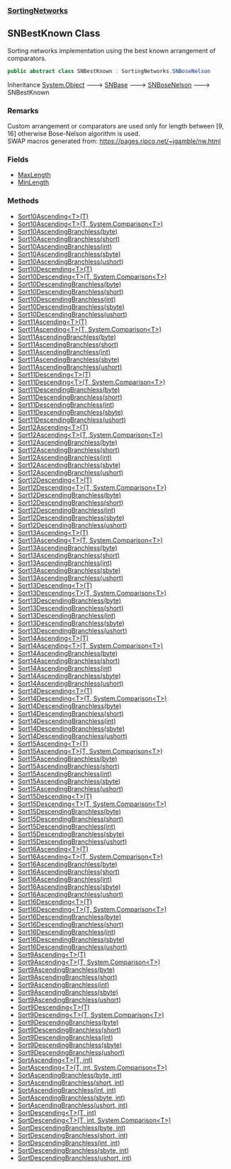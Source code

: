 ### [SortingNetworks](./SortingNetworks.md 'SortingNetworks')
## SNBestKnown Class
Sorting networks implementation using the best known arrangement of comparators.  
```csharp
public abstract class SNBestKnown : SortingNetworks.SNBoseNelson
```
Inheritance [System.Object](https://docs.microsoft.com/en-us/dotnet/api/System.Object 'System.Object') &#129106; [SNBase](./SortingNetworks-SNBase.md 'SortingNetworks.SNBase') &#129106; [SNBoseNelson](./SortingNetworks-SNBoseNelson.md 'SortingNetworks.SNBoseNelson') &#129106; SNBestKnown  
### Remarks
Custom arrangement or comparators are used only for length between [9, 16] otherwise Bose-Nelson algorithm is used.  
SWAP macros generated from: https://pages.ripco.net/~jgamble/nw.html  
### Fields
- [MaxLength](./SortingNetworks-SNBestKnown-MaxLength.md 'SortingNetworks.SNBestKnown.MaxLength')
- [MinLength](./SortingNetworks-SNBestKnown-MinLength.md 'SortingNetworks.SNBestKnown.MinLength')
### Methods
- [Sort10Ascending&lt;T&gt;(T)](./SortingNetworks-SNBestKnown-Sort10Ascending-T-(T).md 'SortingNetworks.SNBestKnown.Sort10Ascending&lt;T&gt;(T)')
- [Sort10Ascending&lt;T&gt;(T, System.Comparison&lt;T&gt;)](./SortingNetworks-SNBestKnown-Sort10Ascending-T-(T_System-Comparison-T-).md 'SortingNetworks.SNBestKnown.Sort10Ascending&lt;T&gt;(T, System.Comparison&lt;T&gt;)')
- [Sort10AscendingBranchless(byte)](./SortingNetworks-SNBestKnown-Sort10AscendingBranchless(byte).md 'SortingNetworks.SNBestKnown.Sort10AscendingBranchless(byte)')
- [Sort10AscendingBranchless(short)](./SortingNetworks-SNBestKnown-Sort10AscendingBranchless(short).md 'SortingNetworks.SNBestKnown.Sort10AscendingBranchless(short)')
- [Sort10AscendingBranchless(int)](./SortingNetworks-SNBestKnown-Sort10AscendingBranchless(int).md 'SortingNetworks.SNBestKnown.Sort10AscendingBranchless(int)')
- [Sort10AscendingBranchless(sbyte)](./SortingNetworks-SNBestKnown-Sort10AscendingBranchless(sbyte).md 'SortingNetworks.SNBestKnown.Sort10AscendingBranchless(sbyte)')
- [Sort10AscendingBranchless(ushort)](./SortingNetworks-SNBestKnown-Sort10AscendingBranchless(ushort).md 'SortingNetworks.SNBestKnown.Sort10AscendingBranchless(ushort)')
- [Sort10Descending&lt;T&gt;(T)](./SortingNetworks-SNBestKnown-Sort10Descending-T-(T).md 'SortingNetworks.SNBestKnown.Sort10Descending&lt;T&gt;(T)')
- [Sort10Descending&lt;T&gt;(T, System.Comparison&lt;T&gt;)](./SortingNetworks-SNBestKnown-Sort10Descending-T-(T_System-Comparison-T-).md 'SortingNetworks.SNBestKnown.Sort10Descending&lt;T&gt;(T, System.Comparison&lt;T&gt;)')
- [Sort10DescendingBranchless(byte)](./SortingNetworks-SNBestKnown-Sort10DescendingBranchless(byte).md 'SortingNetworks.SNBestKnown.Sort10DescendingBranchless(byte)')
- [Sort10DescendingBranchless(short)](./SortingNetworks-SNBestKnown-Sort10DescendingBranchless(short).md 'SortingNetworks.SNBestKnown.Sort10DescendingBranchless(short)')
- [Sort10DescendingBranchless(int)](./SortingNetworks-SNBestKnown-Sort10DescendingBranchless(int).md 'SortingNetworks.SNBestKnown.Sort10DescendingBranchless(int)')
- [Sort10DescendingBranchless(sbyte)](./SortingNetworks-SNBestKnown-Sort10DescendingBranchless(sbyte).md 'SortingNetworks.SNBestKnown.Sort10DescendingBranchless(sbyte)')
- [Sort10DescendingBranchless(ushort)](./SortingNetworks-SNBestKnown-Sort10DescendingBranchless(ushort).md 'SortingNetworks.SNBestKnown.Sort10DescendingBranchless(ushort)')
- [Sort11Ascending&lt;T&gt;(T)](./SortingNetworks-SNBestKnown-Sort11Ascending-T-(T).md 'SortingNetworks.SNBestKnown.Sort11Ascending&lt;T&gt;(T)')
- [Sort11Ascending&lt;T&gt;(T, System.Comparison&lt;T&gt;)](./SortingNetworks-SNBestKnown-Sort11Ascending-T-(T_System-Comparison-T-).md 'SortingNetworks.SNBestKnown.Sort11Ascending&lt;T&gt;(T, System.Comparison&lt;T&gt;)')
- [Sort11AscendingBranchless(byte)](./SortingNetworks-SNBestKnown-Sort11AscendingBranchless(byte).md 'SortingNetworks.SNBestKnown.Sort11AscendingBranchless(byte)')
- [Sort11AscendingBranchless(short)](./SortingNetworks-SNBestKnown-Sort11AscendingBranchless(short).md 'SortingNetworks.SNBestKnown.Sort11AscendingBranchless(short)')
- [Sort11AscendingBranchless(int)](./SortingNetworks-SNBestKnown-Sort11AscendingBranchless(int).md 'SortingNetworks.SNBestKnown.Sort11AscendingBranchless(int)')
- [Sort11AscendingBranchless(sbyte)](./SortingNetworks-SNBestKnown-Sort11AscendingBranchless(sbyte).md 'SortingNetworks.SNBestKnown.Sort11AscendingBranchless(sbyte)')
- [Sort11AscendingBranchless(ushort)](./SortingNetworks-SNBestKnown-Sort11AscendingBranchless(ushort).md 'SortingNetworks.SNBestKnown.Sort11AscendingBranchless(ushort)')
- [Sort11Descending&lt;T&gt;(T)](./SortingNetworks-SNBestKnown-Sort11Descending-T-(T).md 'SortingNetworks.SNBestKnown.Sort11Descending&lt;T&gt;(T)')
- [Sort11Descending&lt;T&gt;(T, System.Comparison&lt;T&gt;)](./SortingNetworks-SNBestKnown-Sort11Descending-T-(T_System-Comparison-T-).md 'SortingNetworks.SNBestKnown.Sort11Descending&lt;T&gt;(T, System.Comparison&lt;T&gt;)')
- [Sort11DescendingBranchless(byte)](./SortingNetworks-SNBestKnown-Sort11DescendingBranchless(byte).md 'SortingNetworks.SNBestKnown.Sort11DescendingBranchless(byte)')
- [Sort11DescendingBranchless(short)](./SortingNetworks-SNBestKnown-Sort11DescendingBranchless(short).md 'SortingNetworks.SNBestKnown.Sort11DescendingBranchless(short)')
- [Sort11DescendingBranchless(int)](./SortingNetworks-SNBestKnown-Sort11DescendingBranchless(int).md 'SortingNetworks.SNBestKnown.Sort11DescendingBranchless(int)')
- [Sort11DescendingBranchless(sbyte)](./SortingNetworks-SNBestKnown-Sort11DescendingBranchless(sbyte).md 'SortingNetworks.SNBestKnown.Sort11DescendingBranchless(sbyte)')
- [Sort11DescendingBranchless(ushort)](./SortingNetworks-SNBestKnown-Sort11DescendingBranchless(ushort).md 'SortingNetworks.SNBestKnown.Sort11DescendingBranchless(ushort)')
- [Sort12Ascending&lt;T&gt;(T)](./SortingNetworks-SNBestKnown-Sort12Ascending-T-(T).md 'SortingNetworks.SNBestKnown.Sort12Ascending&lt;T&gt;(T)')
- [Sort12Ascending&lt;T&gt;(T, System.Comparison&lt;T&gt;)](./SortingNetworks-SNBestKnown-Sort12Ascending-T-(T_System-Comparison-T-).md 'SortingNetworks.SNBestKnown.Sort12Ascending&lt;T&gt;(T, System.Comparison&lt;T&gt;)')
- [Sort12AscendingBranchless(byte)](./SortingNetworks-SNBestKnown-Sort12AscendingBranchless(byte).md 'SortingNetworks.SNBestKnown.Sort12AscendingBranchless(byte)')
- [Sort12AscendingBranchless(short)](./SortingNetworks-SNBestKnown-Sort12AscendingBranchless(short).md 'SortingNetworks.SNBestKnown.Sort12AscendingBranchless(short)')
- [Sort12AscendingBranchless(int)](./SortingNetworks-SNBestKnown-Sort12AscendingBranchless(int).md 'SortingNetworks.SNBestKnown.Sort12AscendingBranchless(int)')
- [Sort12AscendingBranchless(sbyte)](./SortingNetworks-SNBestKnown-Sort12AscendingBranchless(sbyte).md 'SortingNetworks.SNBestKnown.Sort12AscendingBranchless(sbyte)')
- [Sort12AscendingBranchless(ushort)](./SortingNetworks-SNBestKnown-Sort12AscendingBranchless(ushort).md 'SortingNetworks.SNBestKnown.Sort12AscendingBranchless(ushort)')
- [Sort12Descending&lt;T&gt;(T)](./SortingNetworks-SNBestKnown-Sort12Descending-T-(T).md 'SortingNetworks.SNBestKnown.Sort12Descending&lt;T&gt;(T)')
- [Sort12Descending&lt;T&gt;(T, System.Comparison&lt;T&gt;)](./SortingNetworks-SNBestKnown-Sort12Descending-T-(T_System-Comparison-T-).md 'SortingNetworks.SNBestKnown.Sort12Descending&lt;T&gt;(T, System.Comparison&lt;T&gt;)')
- [Sort12DescendingBranchless(byte)](./SortingNetworks-SNBestKnown-Sort12DescendingBranchless(byte).md 'SortingNetworks.SNBestKnown.Sort12DescendingBranchless(byte)')
- [Sort12DescendingBranchless(short)](./SortingNetworks-SNBestKnown-Sort12DescendingBranchless(short).md 'SortingNetworks.SNBestKnown.Sort12DescendingBranchless(short)')
- [Sort12DescendingBranchless(int)](./SortingNetworks-SNBestKnown-Sort12DescendingBranchless(int).md 'SortingNetworks.SNBestKnown.Sort12DescendingBranchless(int)')
- [Sort12DescendingBranchless(sbyte)](./SortingNetworks-SNBestKnown-Sort12DescendingBranchless(sbyte).md 'SortingNetworks.SNBestKnown.Sort12DescendingBranchless(sbyte)')
- [Sort12DescendingBranchless(ushort)](./SortingNetworks-SNBestKnown-Sort12DescendingBranchless(ushort).md 'SortingNetworks.SNBestKnown.Sort12DescendingBranchless(ushort)')
- [Sort13Ascending&lt;T&gt;(T)](./SortingNetworks-SNBestKnown-Sort13Ascending-T-(T).md 'SortingNetworks.SNBestKnown.Sort13Ascending&lt;T&gt;(T)')
- [Sort13Ascending&lt;T&gt;(T, System.Comparison&lt;T&gt;)](./SortingNetworks-SNBestKnown-Sort13Ascending-T-(T_System-Comparison-T-).md 'SortingNetworks.SNBestKnown.Sort13Ascending&lt;T&gt;(T, System.Comparison&lt;T&gt;)')
- [Sort13AscendingBranchless(byte)](./SortingNetworks-SNBestKnown-Sort13AscendingBranchless(byte).md 'SortingNetworks.SNBestKnown.Sort13AscendingBranchless(byte)')
- [Sort13AscendingBranchless(short)](./SortingNetworks-SNBestKnown-Sort13AscendingBranchless(short).md 'SortingNetworks.SNBestKnown.Sort13AscendingBranchless(short)')
- [Sort13AscendingBranchless(int)](./SortingNetworks-SNBestKnown-Sort13AscendingBranchless(int).md 'SortingNetworks.SNBestKnown.Sort13AscendingBranchless(int)')
- [Sort13AscendingBranchless(sbyte)](./SortingNetworks-SNBestKnown-Sort13AscendingBranchless(sbyte).md 'SortingNetworks.SNBestKnown.Sort13AscendingBranchless(sbyte)')
- [Sort13AscendingBranchless(ushort)](./SortingNetworks-SNBestKnown-Sort13AscendingBranchless(ushort).md 'SortingNetworks.SNBestKnown.Sort13AscendingBranchless(ushort)')
- [Sort13Descending&lt;T&gt;(T)](./SortingNetworks-SNBestKnown-Sort13Descending-T-(T).md 'SortingNetworks.SNBestKnown.Sort13Descending&lt;T&gt;(T)')
- [Sort13Descending&lt;T&gt;(T, System.Comparison&lt;T&gt;)](./SortingNetworks-SNBestKnown-Sort13Descending-T-(T_System-Comparison-T-).md 'SortingNetworks.SNBestKnown.Sort13Descending&lt;T&gt;(T, System.Comparison&lt;T&gt;)')
- [Sort13DescendingBranchless(byte)](./SortingNetworks-SNBestKnown-Sort13DescendingBranchless(byte).md 'SortingNetworks.SNBestKnown.Sort13DescendingBranchless(byte)')
- [Sort13DescendingBranchless(short)](./SortingNetworks-SNBestKnown-Sort13DescendingBranchless(short).md 'SortingNetworks.SNBestKnown.Sort13DescendingBranchless(short)')
- [Sort13DescendingBranchless(int)](./SortingNetworks-SNBestKnown-Sort13DescendingBranchless(int).md 'SortingNetworks.SNBestKnown.Sort13DescendingBranchless(int)')
- [Sort13DescendingBranchless(sbyte)](./SortingNetworks-SNBestKnown-Sort13DescendingBranchless(sbyte).md 'SortingNetworks.SNBestKnown.Sort13DescendingBranchless(sbyte)')
- [Sort13DescendingBranchless(ushort)](./SortingNetworks-SNBestKnown-Sort13DescendingBranchless(ushort).md 'SortingNetworks.SNBestKnown.Sort13DescendingBranchless(ushort)')
- [Sort14Ascending&lt;T&gt;(T)](./SortingNetworks-SNBestKnown-Sort14Ascending-T-(T).md 'SortingNetworks.SNBestKnown.Sort14Ascending&lt;T&gt;(T)')
- [Sort14Ascending&lt;T&gt;(T, System.Comparison&lt;T&gt;)](./SortingNetworks-SNBestKnown-Sort14Ascending-T-(T_System-Comparison-T-).md 'SortingNetworks.SNBestKnown.Sort14Ascending&lt;T&gt;(T, System.Comparison&lt;T&gt;)')
- [Sort14AscendingBranchless(byte)](./SortingNetworks-SNBestKnown-Sort14AscendingBranchless(byte).md 'SortingNetworks.SNBestKnown.Sort14AscendingBranchless(byte)')
- [Sort14AscendingBranchless(short)](./SortingNetworks-SNBestKnown-Sort14AscendingBranchless(short).md 'SortingNetworks.SNBestKnown.Sort14AscendingBranchless(short)')
- [Sort14AscendingBranchless(int)](./SortingNetworks-SNBestKnown-Sort14AscendingBranchless(int).md 'SortingNetworks.SNBestKnown.Sort14AscendingBranchless(int)')
- [Sort14AscendingBranchless(sbyte)](./SortingNetworks-SNBestKnown-Sort14AscendingBranchless(sbyte).md 'SortingNetworks.SNBestKnown.Sort14AscendingBranchless(sbyte)')
- [Sort14AscendingBranchless(ushort)](./SortingNetworks-SNBestKnown-Sort14AscendingBranchless(ushort).md 'SortingNetworks.SNBestKnown.Sort14AscendingBranchless(ushort)')
- [Sort14Descending&lt;T&gt;(T)](./SortingNetworks-SNBestKnown-Sort14Descending-T-(T).md 'SortingNetworks.SNBestKnown.Sort14Descending&lt;T&gt;(T)')
- [Sort14Descending&lt;T&gt;(T, System.Comparison&lt;T&gt;)](./SortingNetworks-SNBestKnown-Sort14Descending-T-(T_System-Comparison-T-).md 'SortingNetworks.SNBestKnown.Sort14Descending&lt;T&gt;(T, System.Comparison&lt;T&gt;)')
- [Sort14DescendingBranchless(byte)](./SortingNetworks-SNBestKnown-Sort14DescendingBranchless(byte).md 'SortingNetworks.SNBestKnown.Sort14DescendingBranchless(byte)')
- [Sort14DescendingBranchless(short)](./SortingNetworks-SNBestKnown-Sort14DescendingBranchless(short).md 'SortingNetworks.SNBestKnown.Sort14DescendingBranchless(short)')
- [Sort14DescendingBranchless(int)](./SortingNetworks-SNBestKnown-Sort14DescendingBranchless(int).md 'SortingNetworks.SNBestKnown.Sort14DescendingBranchless(int)')
- [Sort14DescendingBranchless(sbyte)](./SortingNetworks-SNBestKnown-Sort14DescendingBranchless(sbyte).md 'SortingNetworks.SNBestKnown.Sort14DescendingBranchless(sbyte)')
- [Sort14DescendingBranchless(ushort)](./SortingNetworks-SNBestKnown-Sort14DescendingBranchless(ushort).md 'SortingNetworks.SNBestKnown.Sort14DescendingBranchless(ushort)')
- [Sort15Ascending&lt;T&gt;(T)](./SortingNetworks-SNBestKnown-Sort15Ascending-T-(T).md 'SortingNetworks.SNBestKnown.Sort15Ascending&lt;T&gt;(T)')
- [Sort15Ascending&lt;T&gt;(T, System.Comparison&lt;T&gt;)](./SortingNetworks-SNBestKnown-Sort15Ascending-T-(T_System-Comparison-T-).md 'SortingNetworks.SNBestKnown.Sort15Ascending&lt;T&gt;(T, System.Comparison&lt;T&gt;)')
- [Sort15AscendingBranchless(byte)](./SortingNetworks-SNBestKnown-Sort15AscendingBranchless(byte).md 'SortingNetworks.SNBestKnown.Sort15AscendingBranchless(byte)')
- [Sort15AscendingBranchless(short)](./SortingNetworks-SNBestKnown-Sort15AscendingBranchless(short).md 'SortingNetworks.SNBestKnown.Sort15AscendingBranchless(short)')
- [Sort15AscendingBranchless(int)](./SortingNetworks-SNBestKnown-Sort15AscendingBranchless(int).md 'SortingNetworks.SNBestKnown.Sort15AscendingBranchless(int)')
- [Sort15AscendingBranchless(sbyte)](./SortingNetworks-SNBestKnown-Sort15AscendingBranchless(sbyte).md 'SortingNetworks.SNBestKnown.Sort15AscendingBranchless(sbyte)')
- [Sort15AscendingBranchless(ushort)](./SortingNetworks-SNBestKnown-Sort15AscendingBranchless(ushort).md 'SortingNetworks.SNBestKnown.Sort15AscendingBranchless(ushort)')
- [Sort15Descending&lt;T&gt;(T)](./SortingNetworks-SNBestKnown-Sort15Descending-T-(T).md 'SortingNetworks.SNBestKnown.Sort15Descending&lt;T&gt;(T)')
- [Sort15Descending&lt;T&gt;(T, System.Comparison&lt;T&gt;)](./SortingNetworks-SNBestKnown-Sort15Descending-T-(T_System-Comparison-T-).md 'SortingNetworks.SNBestKnown.Sort15Descending&lt;T&gt;(T, System.Comparison&lt;T&gt;)')
- [Sort15DescendingBranchless(byte)](./SortingNetworks-SNBestKnown-Sort15DescendingBranchless(byte).md 'SortingNetworks.SNBestKnown.Sort15DescendingBranchless(byte)')
- [Sort15DescendingBranchless(short)](./SortingNetworks-SNBestKnown-Sort15DescendingBranchless(short).md 'SortingNetworks.SNBestKnown.Sort15DescendingBranchless(short)')
- [Sort15DescendingBranchless(int)](./SortingNetworks-SNBestKnown-Sort15DescendingBranchless(int).md 'SortingNetworks.SNBestKnown.Sort15DescendingBranchless(int)')
- [Sort15DescendingBranchless(sbyte)](./SortingNetworks-SNBestKnown-Sort15DescendingBranchless(sbyte).md 'SortingNetworks.SNBestKnown.Sort15DescendingBranchless(sbyte)')
- [Sort15DescendingBranchless(ushort)](./SortingNetworks-SNBestKnown-Sort15DescendingBranchless(ushort).md 'SortingNetworks.SNBestKnown.Sort15DescendingBranchless(ushort)')
- [Sort16Ascending&lt;T&gt;(T)](./SortingNetworks-SNBestKnown-Sort16Ascending-T-(T).md 'SortingNetworks.SNBestKnown.Sort16Ascending&lt;T&gt;(T)')
- [Sort16Ascending&lt;T&gt;(T, System.Comparison&lt;T&gt;)](./SortingNetworks-SNBestKnown-Sort16Ascending-T-(T_System-Comparison-T-).md 'SortingNetworks.SNBestKnown.Sort16Ascending&lt;T&gt;(T, System.Comparison&lt;T&gt;)')
- [Sort16AscendingBranchless(byte)](./SortingNetworks-SNBestKnown-Sort16AscendingBranchless(byte).md 'SortingNetworks.SNBestKnown.Sort16AscendingBranchless(byte)')
- [Sort16AscendingBranchless(short)](./SortingNetworks-SNBestKnown-Sort16AscendingBranchless(short).md 'SortingNetworks.SNBestKnown.Sort16AscendingBranchless(short)')
- [Sort16AscendingBranchless(int)](./SortingNetworks-SNBestKnown-Sort16AscendingBranchless(int).md 'SortingNetworks.SNBestKnown.Sort16AscendingBranchless(int)')
- [Sort16AscendingBranchless(sbyte)](./SortingNetworks-SNBestKnown-Sort16AscendingBranchless(sbyte).md 'SortingNetworks.SNBestKnown.Sort16AscendingBranchless(sbyte)')
- [Sort16AscendingBranchless(ushort)](./SortingNetworks-SNBestKnown-Sort16AscendingBranchless(ushort).md 'SortingNetworks.SNBestKnown.Sort16AscendingBranchless(ushort)')
- [Sort16Descending&lt;T&gt;(T)](./SortingNetworks-SNBestKnown-Sort16Descending-T-(T).md 'SortingNetworks.SNBestKnown.Sort16Descending&lt;T&gt;(T)')
- [Sort16Descending&lt;T&gt;(T, System.Comparison&lt;T&gt;)](./SortingNetworks-SNBestKnown-Sort16Descending-T-(T_System-Comparison-T-).md 'SortingNetworks.SNBestKnown.Sort16Descending&lt;T&gt;(T, System.Comparison&lt;T&gt;)')
- [Sort16DescendingBranchless(byte)](./SortingNetworks-SNBestKnown-Sort16DescendingBranchless(byte).md 'SortingNetworks.SNBestKnown.Sort16DescendingBranchless(byte)')
- [Sort16DescendingBranchless(short)](./SortingNetworks-SNBestKnown-Sort16DescendingBranchless(short).md 'SortingNetworks.SNBestKnown.Sort16DescendingBranchless(short)')
- [Sort16DescendingBranchless(int)](./SortingNetworks-SNBestKnown-Sort16DescendingBranchless(int).md 'SortingNetworks.SNBestKnown.Sort16DescendingBranchless(int)')
- [Sort16DescendingBranchless(sbyte)](./SortingNetworks-SNBestKnown-Sort16DescendingBranchless(sbyte).md 'SortingNetworks.SNBestKnown.Sort16DescendingBranchless(sbyte)')
- [Sort16DescendingBranchless(ushort)](./SortingNetworks-SNBestKnown-Sort16DescendingBranchless(ushort).md 'SortingNetworks.SNBestKnown.Sort16DescendingBranchless(ushort)')
- [Sort9Ascending&lt;T&gt;(T)](./SortingNetworks-SNBestKnown-Sort9Ascending-T-(T).md 'SortingNetworks.SNBestKnown.Sort9Ascending&lt;T&gt;(T)')
- [Sort9Ascending&lt;T&gt;(T, System.Comparison&lt;T&gt;)](./SortingNetworks-SNBestKnown-Sort9Ascending-T-(T_System-Comparison-T-).md 'SortingNetworks.SNBestKnown.Sort9Ascending&lt;T&gt;(T, System.Comparison&lt;T&gt;)')
- [Sort9AscendingBranchless(byte)](./SortingNetworks-SNBestKnown-Sort9AscendingBranchless(byte).md 'SortingNetworks.SNBestKnown.Sort9AscendingBranchless(byte)')
- [Sort9AscendingBranchless(short)](./SortingNetworks-SNBestKnown-Sort9AscendingBranchless(short).md 'SortingNetworks.SNBestKnown.Sort9AscendingBranchless(short)')
- [Sort9AscendingBranchless(int)](./SortingNetworks-SNBestKnown-Sort9AscendingBranchless(int).md 'SortingNetworks.SNBestKnown.Sort9AscendingBranchless(int)')
- [Sort9AscendingBranchless(sbyte)](./SortingNetworks-SNBestKnown-Sort9AscendingBranchless(sbyte).md 'SortingNetworks.SNBestKnown.Sort9AscendingBranchless(sbyte)')
- [Sort9AscendingBranchless(ushort)](./SortingNetworks-SNBestKnown-Sort9AscendingBranchless(ushort).md 'SortingNetworks.SNBestKnown.Sort9AscendingBranchless(ushort)')
- [Sort9Descending&lt;T&gt;(T)](./SortingNetworks-SNBestKnown-Sort9Descending-T-(T).md 'SortingNetworks.SNBestKnown.Sort9Descending&lt;T&gt;(T)')
- [Sort9Descending&lt;T&gt;(T, System.Comparison&lt;T&gt;)](./SortingNetworks-SNBestKnown-Sort9Descending-T-(T_System-Comparison-T-).md 'SortingNetworks.SNBestKnown.Sort9Descending&lt;T&gt;(T, System.Comparison&lt;T&gt;)')
- [Sort9DescendingBranchless(byte)](./SortingNetworks-SNBestKnown-Sort9DescendingBranchless(byte).md 'SortingNetworks.SNBestKnown.Sort9DescendingBranchless(byte)')
- [Sort9DescendingBranchless(short)](./SortingNetworks-SNBestKnown-Sort9DescendingBranchless(short).md 'SortingNetworks.SNBestKnown.Sort9DescendingBranchless(short)')
- [Sort9DescendingBranchless(int)](./SortingNetworks-SNBestKnown-Sort9DescendingBranchless(int).md 'SortingNetworks.SNBestKnown.Sort9DescendingBranchless(int)')
- [Sort9DescendingBranchless(sbyte)](./SortingNetworks-SNBestKnown-Sort9DescendingBranchless(sbyte).md 'SortingNetworks.SNBestKnown.Sort9DescendingBranchless(sbyte)')
- [Sort9DescendingBranchless(ushort)](./SortingNetworks-SNBestKnown-Sort9DescendingBranchless(ushort).md 'SortingNetworks.SNBestKnown.Sort9DescendingBranchless(ushort)')
- [SortAscending&lt;T&gt;(T, int)](./SortingNetworks-SNBestKnown-SortAscending-T-(T_int).md 'SortingNetworks.SNBestKnown.SortAscending&lt;T&gt;(T, int)')
- [SortAscending&lt;T&gt;(T, int, System.Comparison&lt;T&gt;)](./SortingNetworks-SNBestKnown-SortAscending-T-(T_int_System-Comparison-T-).md 'SortingNetworks.SNBestKnown.SortAscending&lt;T&gt;(T, int, System.Comparison&lt;T&gt;)')
- [SortAscendingBranchless(byte, int)](./SortingNetworks-SNBestKnown-SortAscendingBranchless(byte_int).md 'SortingNetworks.SNBestKnown.SortAscendingBranchless(byte, int)')
- [SortAscendingBranchless(short, int)](./SortingNetworks-SNBestKnown-SortAscendingBranchless(short_int).md 'SortingNetworks.SNBestKnown.SortAscendingBranchless(short, int)')
- [SortAscendingBranchless(int, int)](./SortingNetworks-SNBestKnown-SortAscendingBranchless(int_int).md 'SortingNetworks.SNBestKnown.SortAscendingBranchless(int, int)')
- [SortAscendingBranchless(sbyte, int)](./SortingNetworks-SNBestKnown-SortAscendingBranchless(sbyte_int).md 'SortingNetworks.SNBestKnown.SortAscendingBranchless(sbyte, int)')
- [SortAscendingBranchless(ushort, int)](./SortingNetworks-SNBestKnown-SortAscendingBranchless(ushort_int).md 'SortingNetworks.SNBestKnown.SortAscendingBranchless(ushort, int)')
- [SortDescending&lt;T&gt;(T, int)](./SortingNetworks-SNBestKnown-SortDescending-T-(T_int).md 'SortingNetworks.SNBestKnown.SortDescending&lt;T&gt;(T, int)')
- [SortDescending&lt;T&gt;(T, int, System.Comparison&lt;T&gt;)](./SortingNetworks-SNBestKnown-SortDescending-T-(T_int_System-Comparison-T-).md 'SortingNetworks.SNBestKnown.SortDescending&lt;T&gt;(T, int, System.Comparison&lt;T&gt;)')
- [SortDescendingBranchless(byte, int)](./SortingNetworks-SNBestKnown-SortDescendingBranchless(byte_int).md 'SortingNetworks.SNBestKnown.SortDescendingBranchless(byte, int)')
- [SortDescendingBranchless(short, int)](./SortingNetworks-SNBestKnown-SortDescendingBranchless(short_int).md 'SortingNetworks.SNBestKnown.SortDescendingBranchless(short, int)')
- [SortDescendingBranchless(int, int)](./SortingNetworks-SNBestKnown-SortDescendingBranchless(int_int).md 'SortingNetworks.SNBestKnown.SortDescendingBranchless(int, int)')
- [SortDescendingBranchless(sbyte, int)](./SortingNetworks-SNBestKnown-SortDescendingBranchless(sbyte_int).md 'SortingNetworks.SNBestKnown.SortDescendingBranchless(sbyte, int)')
- [SortDescendingBranchless(ushort, int)](./SortingNetworks-SNBestKnown-SortDescendingBranchless(ushort_int).md 'SortingNetworks.SNBestKnown.SortDescendingBranchless(ushort, int)')
